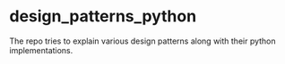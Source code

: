 # design_patterns_python
The repo tries to explain various design patterns along with their python implementations.

